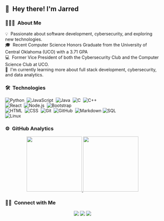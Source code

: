 ## 👋 &nbsp;Hey there! I'm Jarred

### 👨🏻‍💻 &nbsp;About Me

💡 &nbsp;Passionate about software development, cybersecurity, and exploring new technologies.\
🎓 &nbsp;Recent Computer Science Honors Graduate from the University of Central Oklahoma (UCO) with a 3.71 GPA\
💻 &nbsp;Former Vice President of both the Cybersecurity Club and the Computer Science Club at UCO.\
🌱 &nbsp;I'm currently learning more about full stack development, cybersecurity, and data analytics.

### 🛠 &nbsp;Technologies

![Python](https://img.shields.io/badge/-Python-05122A?style=flat&logo=python)&nbsp;
![JavaScript](https://img.shields.io/badge/-JavaScript-05122A?style=flat&logo=javascript)&nbsp;
![Java](https://img.shields.io/badge/-Java-05122A?style=flat&logo=Java&logoColor=FFA518)&nbsp;
![C](https://img.shields.io/badge/-C-05122A?style=flat&logo=C&logoColor=A8B9CC)&nbsp;
![C++](https://img.shields.io/badge/-C++-05122A?style=flat&logo=C%2B%2B&logoColor=00599C)&nbsp;\
![React](https://img.shields.io/badge/-React-05122A?style=flat&logo=react)&nbsp;
![Node.js](https://img.shields.io/badge/-Node.js-05122A?style=flat&logo=node.js)&nbsp;
![Bootstrap](https://img.shields.io/badge/-Bootstrap-05122A?style=flat&logo=bootstrap&logoColor=563D7C)\
![HTML](https://img.shields.io/badge/-HTML-05122A?style=flat&logo=HTML5)&nbsp;
![CSS](https://img.shields.io/badge/-CSS-05122A?style=flat&logo=CSS3&logoColor=1572B6)&nbsp;
![Git](https://img.shields.io/badge/-Git-05122A?style=flat&logo=git)&nbsp;
![GitHub](https://img.shields.io/badge/-GitHub-05122A?style=flat&logo=github)&nbsp;
![Markdown](https://img.shields.io/badge/-Markdown-05122A?style=flat&logo=markdown)
![SQL](https://img.shields.io/badge/-SQL-05122A?style=flat&logo=sql)&nbsp;\
![Linux](https://img.shields.io/badge/-Linux-05122A?style=flat&logo=linux)&nbsp;


### ⚙️ &nbsp;GitHub Analytics

<p align="center">
<a href="https://github.com/pineconeTree">
  <img height="180em" src="https://github-readme-stats-eight-theta.vercel.app/api?username=pineconeTree&show_icons=true&theme=algolia&include_all_commits=true&count_private=true"/>
  <img height="180em" src="https://github-readme-stats-eight-theta.vercel.app/api/top-langs/?username=pineconeTree&layout=compact&langs_count=8&theme=algolia"/>
</a>
</p>

### 🤝🏻 &nbsp;Connect with Me

<p align="center">
<a href="https://www.pineconeTree.me"><img src="https://img.shields.io/badge/-pineconeTree.me-3423A6?style=flat&logo=Google-Chrome&logoColor=white"/></a>
<a href="www.linkedin.com/in/pineconetree"><img src="https://img.shields.io/badge/-Jarred%20Arthurs-0077B5?style=flat&logo=Linkedin&logoColor=white"/></a>
<a href="mailto:portfolio.wriggle349@passinbox.com"><img src="https://img.shields.io/badge/-Email-D14836?style=flat&logo=Gmail&logoColor=white"/></a>
</p>
